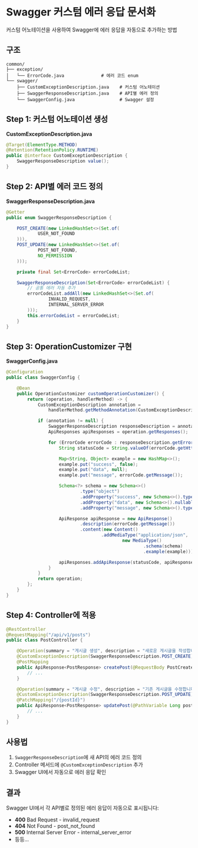 # Swagger 커스텀 에러 응답 문서화

커스텀 어노테이션을 사용하여 Swagger에 에러 응답을 자동으로 추가하는 방법

## 구조

```
common/
├── exception/
│   └── ErrorCode.java              # 에러 코드 enum
└── swagger/
    ├── CustomExceptionDescription.java    # 커스텀 어노테이션
    ├── SwaggerResponseDescription.java    # API별 에러 정의
    └── SwaggerConfig.java                 # Swagger 설정
```

## Step 1: 커스텀 어노테이션 생성

**CustomExceptionDescription.java**
```java
@Target(ElementType.METHOD)
@Retention(RetentionPolicy.RUNTIME)
public @interface CustomExceptionDescription {
    SwaggerResponseDescription value();
}
```

## Step 2: API별 에러 코드 정의

**SwaggerResponseDescription.java**
```java
@Getter
public enum SwaggerResponseDescription {

    POST_CREATE(new LinkedHashSet<>(Set.of(
            USER_NOT_FOUND
    ))),
    POST_UPDATE(new LinkedHashSet<>(Set.of(
            POST_NOT_FOUND,
            NO_PERMISSION
    )));

    private final Set<ErrorCode> errorCodeList;

    SwaggerResponseDescription(Set<ErrorCode> errorCodeList) {
        // 공통 에러 자동 추가
        errorCodeList.addAll(new LinkedHashSet<>(Set.of(
                INVALID_REQUEST,
                INTERNAL_SERVER_ERROR
        )));
        this.errorCodeList = errorCodeList;
    }
}
```

## Step 3: OperationCustomizer 구현

**SwaggerConfig.java**
```java
@Configuration
public class SwaggerConfig {

    @Bean
    public OperationCustomizer customOperationCustomizer() {
        return (operation, handlerMethod) -> {
            CustomExceptionDescription annotation =
                handlerMethod.getMethodAnnotation(CustomExceptionDescription.class);

            if (annotation != null) {
                SwaggerResponseDescription responseDescription = annotation.value();
                ApiResponses apiResponses = operation.getResponses();

                for (ErrorCode errorCode : responseDescription.getErrorCodeList()) {
                    String statusCode = String.valueOf(errorCode.getHttpStatus().value());

                    Map<String, Object> example = new HashMap<>();
                    example.put("success", false);
                    example.put("data", null);
                    example.put("message", errorCode.getMessage());

                    Schema<?> schema = new Schema<>()
                            .type("object")
                            .addProperty("success", new Schema<>().type("boolean"))
                            .addProperty("data", new Schema<>().nullable(true))
                            .addProperty("message", new Schema<>().type("string"));

                    ApiResponse apiResponse = new ApiResponse()
                            .description(errorCode.getMessage())
                            .content(new Content()
                                    .addMediaType("application/json",
                                            new MediaType()
                                                    .schema(schema)
                                                    .example(example)));

                    apiResponses.addApiResponse(statusCode, apiResponse);
                }
            }
            return operation;
        };
    }
}
```

## Step 4: Controller에 적용

```java
@RestController
@RequestMapping("/api/v1/posts")
public class PostController {

    @Operation(summary = "게시글 생성", description = "새로운 게시글을 작성합니다.")
    @CustomExceptionDescription(SwaggerResponseDescription.POST_CREATE)
    @PostMapping
    public ApiResponse<PostResponse> createPost(@RequestBody PostCreateRequest request) {
        // ...
    }

    @Operation(summary = "게시글 수정", description = "기존 게시글을 수정합니다.")
    @CustomExceptionDescription(SwaggerResponseDescription.POST_UPDATE)
    @PatchMapping("/{postId}")
    public ApiResponse<PostResponse> updatePost(@PathVariable Long postId) {
        // ...
    }
}
```

## 사용법

1. `SwaggerResponseDescription`에 새 API의 에러 코드 정의
2. Controller 메서드에 `@CustomExceptionDescription` 추가
3. Swagger UI에서 자동으로 에러 응답 확인

## 결과

Swagger UI에서 각 API별로 정의된 에러 응답이 자동으로 표시됩니다:
- **400** Bad Request - invalid_request
- **404** Not Found - post_not_found
- **500** Internal Server Error - internal_server_error
- 등등...
